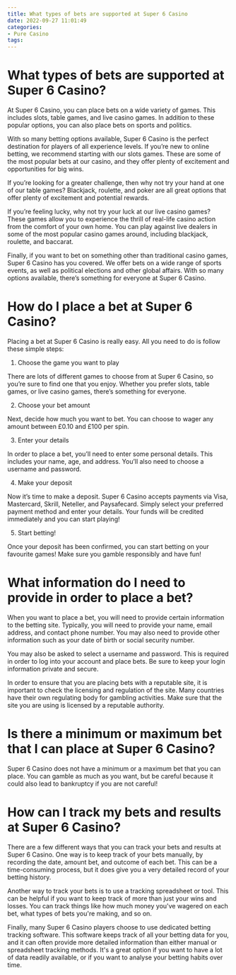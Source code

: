 ```yaml
---
title: What types of bets are supported at Super 6 Casino
date: 2022-09-27 11:01:49
categories:
- Pure Casino
tags:
---
```



#  What types of bets are supported at Super 6 Casino?

At Super 6 Casino, you can place bets on a wide variety of games. This includes slots, table games, and live casino games. In addition to these popular options, you can also place bets on sports and politics.

With so many betting options available, Super 6 Casino is the perfect destination for players of all experience levels. If you’re new to online betting, we recommend starting with our slots games. These are some of the most popular bets at our casino, and they offer plenty of excitement and opportunities for big wins.

If you’re looking for a greater challenge, then why not try your hand at one of our table games? Blackjack, roulette, and poker are all great options that offer plenty of excitement and potential rewards.

If you’re feeling lucky, why not try your luck at our live casino games? These games allow you to experience the thrill of real-life casino action from the comfort of your own home. You can play against live dealers in some of the most popular casino games around, including blackjack, roulette, and baccarat.

Finally, if you want to bet on something other than traditional casino games, Super 6 Casino has you covered. We offer bets on a wide range of sports events, as well as political elections and other global affairs. With so many options available, there’s something for everyone at Super 6 Casino.

#  How do I place a bet at Super 6 Casino?

Placing a bet at Super 6 Casino is really easy. All you need to do is follow these simple steps:

1. Choose the game you want to play

There are lots of different games to choose from at Super 6 Casino, so you’re sure to find one that you enjoy. Whether you prefer slots, table games, or live casino games, there’s something for everyone.

2. Choose your bet amount

Next, decide how much you want to bet. You can choose to wager any amount between £0.10 and £100 per spin.

3. Enter your details

In order to place a bet, you’ll need to enter some personal details. This includes your name, age, and address. You’ll also need to choose a username and password.

4. Make your deposit

Now it’s time to make a deposit. Super 6 Casino accepts payments via Visa, Mastercard, Skrill, Neteller, and Paysafecard. Simply select your preferred payment method and enter your details. Your funds will be credited immediately and you can start playing!

5. Start betting!

Once your deposit has been confirmed, you can start betting on your favourite games! Make sure you gamble responsibly and have fun!

#  What information do I need to provide in order to place a bet?

When you want to place a bet, you will need to provide certain information to the betting site. Typically, you will need to provide your name, email address, and contact phone number. You may also need to provide other information such as your date of birth or social security number.

You may also be asked to select a username and password. This is required in order to log into your account and place bets. Be sure to keep your login information private and secure.

In order to ensure that you are placing bets with a reputable site, it is important to check the licensing and regulation of the site. Many countries have their own regulating body for gambling activities. Make sure that the site you are using is licensed by a reputable authority.

#  Is there a minimum or maximum bet that I can place at Super 6 Casino?

Super 6 Casino does not have a minimum or a maximum bet that you can place. You can gamble as much as you want, but be careful because it could also lead to bankruptcy if you are not careful!

#  How can I track my bets and results at Super 6 Casino?

There are a few different ways that you can track your bets and results at Super 6 Casino. One way is to keep track of your bets manually, by recording the date, amount bet, and outcome of each bet. This can be a time-consuming process, but it does give you a very detailed record of your betting history.

Another way to track your bets is to use a tracking spreadsheet or tool. This can be helpful if you want to keep track of more than just your wins and losses. You can track things like how much money you've wagered on each bet, what types of bets you're making, and so on.

Finally, many Super 6 Casino players choose to use dedicated betting tracking software. This software keeps track of all your betting data for you, and it can often provide more detailed information than either manual or spreadsheet tracking methods. It's a great option if you want to have a lot of data readily available, or if you want to analyse your betting habits over time.